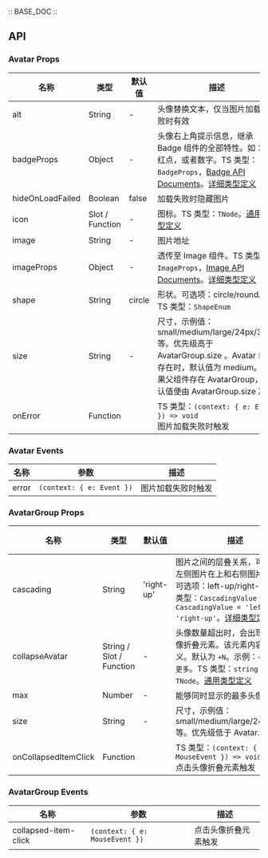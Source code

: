 :: BASE_DOC ::

## API

### Avatar Props

名称 | 类型 | 默认值 | 描述 | 必传
-- | -- | -- | -- | --
alt | String | - | 头像替换文本，仅当图片加载失败时有效 | N
badgeProps | Object | - | 头像右上角提示信息，继承 Badge 组件的全部特性。如：小红点，或者数字。TS 类型：`BadgeProps`，[Badge API Documents](./badge?tab=api)。[详细类型定义](https://github.com/Tencent/tdesign-mobile-vue/tree/develop/src/avatar/type.ts) | N
hideOnLoadFailed | Boolean | false | 加载失败时隐藏图片 | N
icon | Slot / Function | - | 图标。TS 类型：`TNode`。[通用类型定义](https://github.com/Tencent/tdesign-mobile-vue/blob/develop/src/common.ts) | N
image | String | - | 图片地址 | N
imageProps | Object | - | 透传至 Image 组件。TS 类型：`ImageProps`，[Image API Documents](./image?tab=api)。[详细类型定义](https://github.com/Tencent/tdesign-mobile-vue/tree/develop/src/avatar/type.ts) | N
shape | String | circle | 形状。可选项：circle/round。TS 类型：`ShapeEnum` | N
size | String | - | 尺寸，示例值：small/medium/large/24px/38px 等。优先级高于 AvatarGroup.size 。Avatar 单独存在时，默认值为 medium。如果父组件存在 AvatarGroup，默认值便由 AvatarGroup.size 决定 | N
onError | Function |  | TS 类型：`(context: { e: Event }) => void`<br/>图片加载失败时触发 | N

### Avatar Events

名称 | 参数 | 描述
-- | -- | --
error | `(context: { e: Event })` | 图片加载失败时触发


### AvatarGroup Props

名称 | 类型 | 默认值 | 描述 | 必传
-- | -- | -- | -- | --
cascading | String | 'right-up' | 图片之间的层叠关系，可选值：左侧图片在上和右侧图片在上。可选项：left-up/right-up。TS 类型：`CascadingValue` `type CascadingValue = 'left-up' \| 'right-up'`。[详细类型定义](https://github.com/Tencent/tdesign-mobile-vue/tree/develop/src/avatar/type.ts) | N
collapseAvatar | String / Slot / Function | - | 头像数量超出时，会出现一个头像折叠元素。该元素内容可自定义。默认为 `+N`。示例：`+5`，`...`, `更多`。TS 类型：`string \| TNode`。[通用类型定义](https://github.com/Tencent/tdesign-mobile-vue/blob/develop/src/common.ts) | N
max | Number | - | 能够同时显示的最多头像数量 | N
size | String | - | 尺寸，示例值：small/medium/large/24px/38px 等。优先级低于 Avatar.size | N
onCollapsedItemClick | Function |  | TS 类型：`(context: { e: MouseEvent }) => void`<br/>点击头像折叠元素触发 | N

### AvatarGroup Events

名称 | 参数 | 描述
-- | -- | --
collapsed-item-click | `(context: { e: MouseEvent })` | 点击头像折叠元素触发
